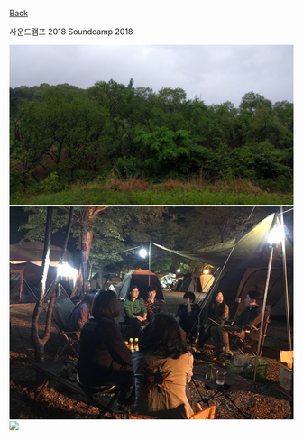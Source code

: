 [Back](../index.md)

사운드캠프 2018 Soundcamp 2018  

![](../img/soundcamp2018_trees.jpg)
![](../img/soundcamp2018_camping.jpg)
![](../img/soundcamp2018_birdmic.jpeg)

